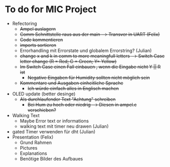 # To do for MIC Project

* Refectoring
  * ~~Ampel auslagern~~
  * ~~Comm Schnittstelle raus aus der main --> Transver in UART (Felix)~~
  * ~~Code kommentieren~~
  * ~~imports sortieren~~
  * Errorhandling mit Errorstate und globalem Errorstring? (Julian)
  * ~~change x and k in comm to more meaningfull letters --> Switch Case letter change (R = Red; G = Green; Y= Yellow)~~
  * ~~Im Switch Case einen Fall einbauen , wenn die Eingabe nicht Y || R ist~~
    * ~~Negative Eingaben für Humidity sollten nicht möglich sein~~
  * ~~Kommentare und Ausgaben einheitliche Sprache~~
    * ~~Ich würde einfach alles in Englisch machen~~
* OLED update (better desinge)
  * ~~Als durchlaufender Text "Achtung" schreiben~~
    * ~~Bei Hum zu hoch oder niedrig --> Diesen in ampel.c verschieben?~~
* Walking Text
  * Maybe Error text or informations
  * walking text mit timer neu drawen (Julian)
* gated Timer verwenden für dht (Julian)
* Presentation (Felix)
  * Grund Rahmen
  * Pictures
  * Explanations
  * Benötige Bilder des Aufbaues
